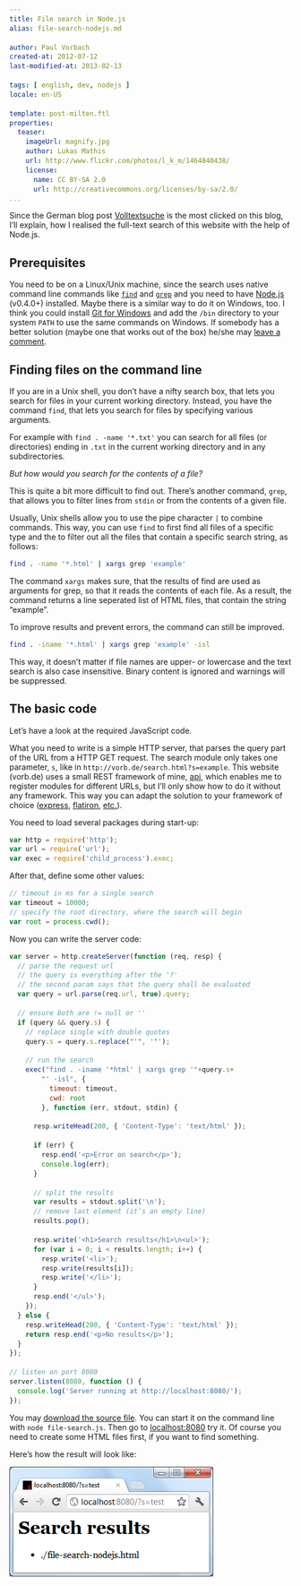 ```yaml
---
title: File search in Node.js
alias: file-search-nodejs.md

author: Paul Vorbach
created-at: 2012-07-12
last-modified-at: 2013-02-13

tags: [ english, dev, nodejs ]
locale: en-US

template: post-milten.ftl
properties:
  teaser:
    imageUrl: magnify.jpg
    author: Lukas Mathis
    url: http://www.flickr.com/photos/l_k_m/1464840438/
    license:
      name: CC BY-SA 2.0
      url: http://creativecommons.org/licenses/by-sa/2.0/
...
```


Since the German blog post [Volltextsuche] is the most clicked on this blog,
I’ll explain, how I realised the full-text search of this website with the help
of Node.js.


## Prerequisites

You need to be on a Linux/Unix machine, since the search uses native command
line commands like [`find`] and [`grep`] and you need to have [Node.js]
(v0.4.0+) installed. Maybe there is a similar way to do it on Windows, too.
I think you could install [Git for Windows](http://git-scm.com/download) and add
the `/bin` directory to your system `PATH` to use the same commands on Windows.
If somebody has a better solution (maybe one that works out of the box) he/she
may [leave a comment](/log/2012/07/file-search-nodejs.html#comments).


## Finding files on the command line

If you are in a Unix shell, you don’t have a nifty search box, that lets you
search for files in your current working directory. Instead, you have the
command `find`, that lets you search for files by specifying various arguments.

For example with `find . -name '*.txt'` you can search for all files (or
directories) ending in `.txt` in the current working directory and in any
subdirectories.

_But how would you search for the contents of a file?_

This is quite a bit more difficult to find out. There’s another command, `grep`,
that allows you to filter lines from `stdin` or from the contents of a given
file.

Usually, Unix shells allow you to use the pipe character `|` to combine
commands. This way, you can use `find` to first find all files of a specific
type and the to filter out all the files that contain a specific search string,
as follows:

~~~ bash
find . -name '*.html' | xargs grep 'example'
~~~

The command `xargs` makes sure, that the results of find are used as arguments
for grep, so that it reads the contents of each file. As a result, the command
returns a line seperated list of HTML files, that contain the string “example”.

To improve results and prevent errors, the command can still be improved.

~~~ bash
find . -iname '*.html' | xargs grep 'example' -isl
~~~

This way, it doesn’t matter if file names are upper- or lowercase and the text
search is also case insensitive. Binary content is ignored and warnings will be
suppressed.


## The basic code

Let’s have a look at the required JavaScript code.

What you need to write is a simple HTTP server, that parses the query part of
the URL from a HTTP GET request. The search module only takes one parameter,
`s`, like in `http://vorb.de/search.html?s=example`. This website (vorb.de) uses
a small REST framework of mine, [api], which enables me to register modules for
different URLs, but I’ll only show how to do it without any framework. This way
you can adapt the solution to your framework of choice ([express], [flatiron],
[etc.]).

You need to load several packages during start-up:

~~~ javascript
var http = require('http');
var url = require('url');
var exec = require('child_process').exec;
~~~

After that, define some other values:

~~~ javascript
// timeout in ms for a single search
var timeout = 10000;
// specify the root directory, where the search will begin
var root = process.cwd();
~~~

Now you can write the server code:

~~~ javascript
var server = http.createServer(function (req, resp) {
  // parse the request url
  // the query is everything after the '?'
  // the second param says that the query shall be evaluated
  var query = url.parse(req.url, true).query;

  // ensure both are != null or ''
  if (query && query.s) {
    // replace single with double quotes
    query.s = query.s.replace("'", '"');

    // run the search
    exec("find . -iname '*html' | xargs grep '"+query.s+
        "' -isl", {
          timeout: timeout,
          cwd: root
        }, function (err, stdout, stdin) {

      resp.writeHead(200, { 'Content-Type': 'text/html' });

      if (err) {
        resp.end('<p>Error on search</p>');
        console.log(err);
      }

      // split the results
      var results = stdout.split('\n');
      // remove last element (it’s an empty line)
      results.pop();

      resp.write('<h1>Search results</h1>\n<ul>');
      for (var i = 0; i < results.length; i++) {
        resp.write('<li>');
        resp.write(results[i]);
        resp.write('</li>');
      }
      resp.end('</ul>');
    });
  } else {
    resp.writeHead(200, { 'Content-Type': 'text/html' });
    return resp.end('<p>No results</p>');
  }
});

// listen on port 8080
server.listen(8080, function () {
  console.log('Server running at http://localhost:8080/');
});
~~~

You may [download the source file](file-search.js). You can start it on the
command line with `node file-search.js`. Then go to
[localhost:8080](http://localhost:8080/?s=test) try it. Of course you need to
create some HTML files first, if you want to find something.

Here’s how the result will look like:

![Screenshot of the search results page](search-results.png)




[Volltextsuche]: /log/2012/03/volltextsuche.html
[`find`]: http://en.wikipedia.org/wiki/Find
[`grep`]: http://en.wikipedia.org/wiki/Grep
[Node.js]: http://nodejs.org/
[npm]: http://npmjs.org/
[api]: https://github.com/pvorb/node-api
[express]: http://expressjs.com/
[flatiron]: http://flatironjs.org/
[etc.]: https://github.com/joyent/node/wiki/Modules#wiki-web-frameworks-full
